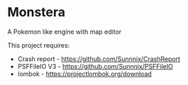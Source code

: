 # Monstera
A Pokemon like engine with map editor

This project requires:
- Crash report - https://github.com/Sunnnix/CrashReport
- PSFFileIO V3 - https://github.com/Sunnnix/PSFFileIO
- lombok - https://projectlombok.org/download

